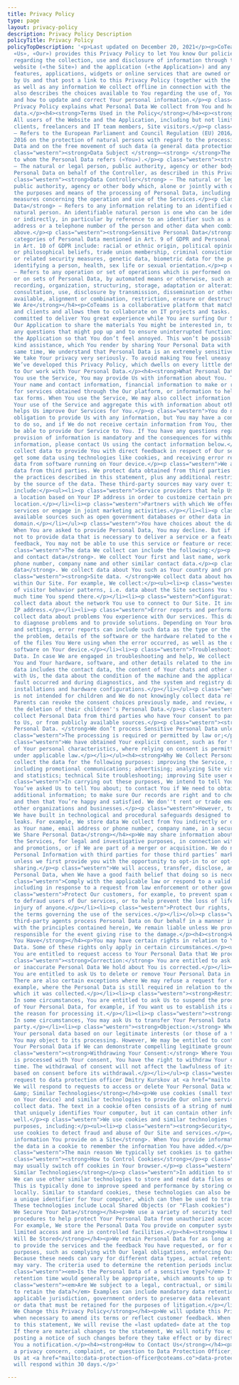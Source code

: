 ```yaml
---
title: Privacy Policy
type: page
layout: privacy-policy
description: Privacy Policy Description
policyTitle: Privacy Policy
policyTopDescription: '<p>Last updated on December 20, 2021</p><p>CoTeams Inc. («We»,
  «Us», «Our») provides this Privacy Policy to let You know Our policies and procedures
  regarding the collection, use and disclosure of information through the CoTeams
  website («the Site») and the application («the Application») and any other sites,
  features, applications, widgets or online services that are owned or controlled
  by Us and that post a link to this Privacy Policy (together with the Site, the «Service»),
  as well as any information We collect offline in connection with the Service. It
  also describes the choices available to You regarding the use of, Your access to,
  and how to update and correct Your personal information.</p><p class="western">This
  Privacy Policy explains what Personal Data We collect from You and how We use that
  data.</p><h4><strong>Terms Used in the Policy</strong></h4><p><strong>You </strong>–
  All users of the Website and the Application, including but not limited to registered
  clients, freelancers and IT team members, Site visitors.</p><p class="western"><strong>GDPR</strong>
  – Refers to the European Parliament and Council Regulation (EU) 2016/679 of 27 April
  2016 on the protection of natural persons with regard to the processing of Personal
  Data and on the free movement of such data (a general data protection regulation).</p><p
  class="western"><strong>Data Subject </strong>–<strong> </strong>The natural person
  to whom the Personal Data refers («You»).</p><p class="western"><strong>Data Processor</strong>
  – The natural or legal person, public authority, agency or other body which processes
  Personal Data on behalf of the Controller, as described in this Privacy Policy.</p><p
  class="western"><strong>Data Controller</strong> – The natural or legal person,
  public authority, agency or other body which, alone or jointly with others, determines
  the purposes and means of the processing of Personal Data, including the security
  measures concerning the operation and use of the Services.</p><p class="western"><strong>Personal
  Data</strong> − Refers to any information relating to an identified or identifiable
  natural person. An identifiable natural person is one who can be identified, directly
  or indirectly, in particular by reference to an identifier such as a name, an email
  address or a telephone number of the person and other data when combined with the
  above.</p><p class="western"><strong>Sensitive Personal Data</strong> – Special
  categories of Personal Data mentioned in Art. 9 of GDPR and Personal Data mentioned
  in Art. 10 of GDPR include: racial or ethnic origin, political opinions, religious
  or philosophical beliefs, trade union membership, criminal convictions and offences
  or related security measures, genetic data, biometric data for the purpose of uniquely
  identifying a person, health, sex life or sexual orientation.</p><p class="western"><strong>Processing</strong>
  – Refers to any operation or set of operations which is performed on Personal Data
  or on sets of Personal Data, by automated means or otherwise, such as: collection,
  recording, organization, structuring, storage, adaptation or alteration, retrieval,
  consultation, use, disclosure by transmission, dissemination or otherwise making
  available, alignment or combination, restriction, erasure or destruction.</p><h4><strong>Who
  We Are</strong></h4><p>CoTeams is a collaborative platform that matches IT talents
  and clients and allows them to collaborate on IT projects and tasks. We are strongly
  committed to deliver You great experience while You are surfing Our Site, using
  Our Application to share the materials You might be interested in, to promptly clarify
  any questions that might pop up and to ensure uninterrupted functioning of the Site,
  the Application so that You don’t feel annoyed. This won’t be possible without Your
  kind assistance, which You render by sharing Your Personal Data with Us. At the
  same time, We understand that Personal Data is an extremely sensitive matter and
  We take Your privacy very seriously. To avoid making You feel uneasy in this regard,
  We’ve developed this Privacy Policy, which dwells on every little detail that refers
  to Our work with Your Personal Data.</p><h4><strong>What Personal Data We Collect</strong></h4><p>When
  You use the Service, You may provide Us with information about You. This may include
  Your name and contact information, financial information to make or receive payment
  for services obtained through the Our platform, or information to help Us fill out
  tax forms. When You use the Service, We may also collect information related to
  Your use of the Service and aggregate this with information about other users. This
  helps Us improve Our Services for You.</p><p class="western">You do not have a statutory
  obligation to provide Us with any information, but You may have a contractual obligation
  to do so, and if We do not receive certain information from You, then We will not
  be able to provide Our Service to You. If You have any questions regarding whether
  provision of information is mandatory and the consequences for withholding such
  information, please contact Us using the contact information below.</p><p class="western">We
  collect data to provide You with direct feedback in respect of Our services. We
  get some data using technologies like cookies, and receiving error reports or usage
  data from software running on Your device.</p><p class="western">We also obtain
  data from third parties. We protect data obtained from third parties according to
  the practices described in this statement, plus any additional restrictions imposed
  by the source of the data. These third-party sources may vary over time, but currently
  include:</p><ul><li><p class="western">Service providers that help Us determine
  a location based on Your IP address in order to customize certain products to Your
  location.</p></li><li><p class="western">Partners with which We offer co-branded
  services or engage in joint marketing activities.</p></li><li><p class="western">Publicly
  available sources such as open government databases or other data in the public
  domain.</p></li></ul><p class="western">You have choices about the data We collect.
  When You are asked to provide Personal Data, You may decline. But if You choose
  not to provide data that is necessary to deliver a service or a feature or give
  feedback, You may not be able to use this service or feature or receive feedback.</p><p
  class="western">The data We collect can include the following:</p><p class="western"><strong>Name
  and contact data</strong>. We collect Your first and last name, work email address,
  phone number, company name and other similar contact data.</p><p class="western"><strong>Demographic
  data</strong>. We collect data about You such as Your country and preferred language.</p><p
  class="western"><strong>Site data. </strong>We collect data about how You interact
  within Our Site. For example, We collect:</p><ul><li><p class="western">Details
  of visitor behavior patterns, i.e. data about the Site sections You visit and how
  much time You spend there.</p></li><li><p class="western">Configuration data. We
  collect data about the network You use to connect to Our Site. It includes Your
  IP address.</p></li><li><p class="western">Error reports and performance data. We
  collect data about problems You experience with Our services. This data helps Us
  to diagnose problems and to provide solutions. Depending on Your browsing environment
  and settings, error reports can include such data as the type or the severity of
  the problem, details of the software or the hardware related to the error, the contents
  of the files You Were using when the error occurred, as well as the data about other
  software on Your device.</p></li><li><p class="western">Troubleshooting and Help
  Data. In case We are engaged in troubleshooting and help, We collect data about
  You and Your hardware, software, and other details related to the incident. Such
  data includes the contact data, the content of Your chats and other communications
  with Us, the data about the condition of the machine and the application when the
  fault occurred and during diagnostics, and the system and registry data about software
  installations and hardware configurations.</p></li></ul><p class="western">Our Site
  is not intended for children and We do not knowingly collect data relating to them.
  Parents can revoke the consent choices previously made, and review, edit or request
  the deletion of their children''s Personal Data.</p><p class="western">We may also
  collect Personal Data from third parties who have Your consent to pass Your details
  to Us, or from publicly available sources.</p><p class="western"><strong>Sensitive
  Personal Data. </strong>We don’t process Sensitive Personal Data unless:</p><ul><li><p
  class="western">The processing is required or permitted by law or;</p></li><li><p
  class="western">We have obtained Your explicit consent, such as for the measurement
  of Your personal characteristics, where relying on consent is permitted or appropriate
  under applicable law.</p></li></ul><h4><strong>Why We Collect Personal Data</strong></h4><p>We
  collect the data for the following purposes: improving the Service, sending communications,
  including promotional communications; advertising; analyzing Site visitor behavior
  and statistics; technical Site troubleshooting; improving Site user experience.</p><p
  class="western">In carrying out these purposes, We intend to tell You about issues
  You’ve asked Us to tell You about; to contact You if We need to obtain or provide
  additional information; to make sure Our records are right and to check every now
  and then that You’re happy and satisfied. We don''t rent or trade email lists with
  other organizations and businesses.</p><p class="western">However, to enhance privacy,
  We have built in technological and procedural safeguards designed to prevent data
  leaks. For example, We store data We collect from You indirectly or directly, such
  as Your name, email address or phone number, company name, in a secure database.</p><h4><strong>Why
  We Share Personal Data</strong></h4><p>We may share information about You to provide
  the Services, for legal and investigative purposes, in connection with sweepstakes
  and promotions, or if We are part of a merger or acquisition. We do not share your
  Personal Information with third parties for those third parties’ marketing purposes
  unless we first provide you with the opportunity to opt-in to or opt-out of such
  sharing.</p><p class="western">We will access, transfer, disclose, and preserve
  Personal Data, when We have a good faith belief that doing so is necessary to:</p><ol><li><p
  class="western">Comply with the applicable law or respond to a valid legal process,
  including in response to a request from law enforcement or other government agencies.</p></li><li><p
  class="western">Protect Our customers, for example, to prevent spam or attempts
  to defraud users of Our services, or to help prevent the loss of life or serious
  injury of anyone.</p></li><li><p class="western">Protect Our rights, including enforcing
  the terms governing the use of the services.</p></li></ol><p class="western">If
  third-party agents process Personal Data on Our behalf in a manner inconsistent
  with the principles contained herein, We remain liable unless We prove We are not
  responsible for the event giving rise to the damage.</p><h4><strong>What Rights
  You Have</strong></h4><p>You may have certain rights in relation to Your Personal
  Data. Some of these rights only apply in certain circumstances.</p><ul><li><p class="western"><strong>Access:</strong>
  You are entitled to request access to Your Personal Data that We process.</p></li><li><p
  class="western"><strong>Correction:</strong> You are entitled to ask that any incomplete
  or inaccurate Personal Data We hold about You is corrected.</p></li><li><p class="western"><strong>Erasure:</strong>
  You are entitled to ask Us to delete or remove Your Personal Data in certain circumstances.
  There are also certain exceptions where We may refuse a request for erasure, for
  example, where the Personal Data is still required in relation to the purposes for
  which it was collected.</p></li><li><p class="western"><strong>Restriction:</strong>
  In some circumstances, You are entitled to ask Us to suspend the processing of some
  of Your Personal Data, for example, if You want us to establish its accuracy or
  the reason for processing it.</p></li><li><p class="western"><strong>Data Portability:</strong>
  In some circumstances, You may ask Us to transfer Your Personal Data to another
  party.</p></li><li><p class="western"><strong>Objection:</strong> Where we are processing
  Your personal data based on our legitimate interests (or those of a third party),
  You may object to its processing. However, We may be entitled to continue processing
  Your Personal Data if We can demonstrate compelling legitimate grounds for its processing.</p></li><li><p
  class="western"><strong>Withdrawing Your Consent:</strong> Where Your Personal Data
  is processed with Your consent, You have the right to withdraw Your consent at any
  time. The withdrawal of consent will not affect the lawfulness of its processing
  based on consent before its withdrawal.</p></li></ul><p class="western">Email Your
  request to data protection officer Dmitry Kurskov at <a href="mailto:data-protection-officer@scnsoft.com">data-protection-officer@scnsoft.com</a>.
  We will respond to requests to access or delete Your Personal Data within 30 days.</p><h4><strong>Cookies
  &amp; Similar Technologies</strong></h4><p>We use cookies (small text files placed
  on Your device) and similar technologies to provide Our online services and to help
  collect data. The text in a cookie often consists of a string of numbers and letters
  that uniquely identifies Your computer, but it can contain other information as
  well.</p><p class="western">We use cookies and similar technologies for several
  purposes, including:</p><ul><li><p class="western"><strong>Security</strong>. We
  use cookies to detect fraud and abuse of Our Site and services.</p></li><li><p class="western"><strong>Storing
  information You provide on a Site</strong>. When You provide information, We store
  the data in a cookie to remember the information You have added.</p></li></ul><p
  class="western">The main reason We typically set cookies is to gather Site statistics.</p><p
  class="western"><strong>How to Control Cookies</strong></p><p class="western">You
  may usually switch off cookies in Your browser.</p><p class="western"><strong>Other
  Similar Technologies</strong></p><p class="western">In addition to standard cookies,
  We can use other similar technologies to store and read data files on Your computer.
  This is typically done to improve speed and performance by storing certain files
  locally. Similar to standard cookies, these technologies can also be used to store
  a unique identifier for Your computer, which can then be used to track behavior.
  These technologies include Local Shared Objects (or "Flash cookies").</p><h4><strong>How
  We Secure Your Data</strong></h4><p>We use a variety of security technologies and
  procedures to help protect Your Personal Data from unauthorized access, use or disclosure.
  For example, We store the Personal Data You provide on computer systems that have
  limited access and are in controlled facilities.</p><h4><strong>How Long the Data
  Will Be Stored</strong></h4><p>We retain Personal Data for as long as necessary
  to provide the services and the feedback You have requested, or for other essential
  purposes, such as complying with Our legal obligations, enforcing Our agreements.
  Because these needs can vary for different data types, actual retention periods
  may vary. The criteria used to determine the retention periods include:</p><ul><li><p
  class="western"><em>Is the Personal Data of a sensitive type?</em> If so, a shortened
  retention time would generally be appropriate, which amounts to up to five years.</p></li><li><p
  class="western"><em>Are We subject to a legal, contractual, or similar obligation
  to retain the data?</em> Examples can include mandatory data retention laws in the
  applicable jurisdiction, government orders to preserve data relevant to an investigation,
  or data that must be retained for the purposes of litigation.</p></li></ul><h4><strong>How
  We Change this Privacy Policy</strong></h4><p>We will update this Privacy Policy
  when necessary to amend its terms or reflect customer feedback. When We post changes
  to this statement, We will revise the «last updated» date at the top of the statement.
  If there are material changes to the statement, We will notify You either by prominently
  posting a notice of such changes before they take effect or by directly sending
  You a notification.</p><h4><strong>How to Contact Us</strong></h4><p>If You have
  a privacy concern, complaint, or question to Data Protection Officer, please email
  Us at <a href="mailto:data-protection-officer@coteams.co">data-protection-officer@coteams.co</a>.</p><p>We
  will respond within 30 days.</p>'

---
```

